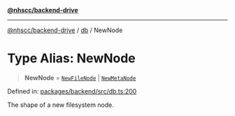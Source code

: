 [**@nhscc/backend-drive**](../../README.md)

***

[@nhscc/backend-drive](../../README.md) / [db](../README.md) / NewNode

# Type Alias: NewNode

> **NewNode** = [`NewFileNode`](NewFileNode.md) \| [`NewMetaNode`](NewMetaNode.md)

Defined in: [packages/backend/src/db.ts:200](https://github.com/nhscc/drive.api.hscc.bdpa.org/blob/778d79f3487f712a80fb10da82bed3843d3db5fd/packages/backend/src/db.ts#L200)

The shape of a new filesystem node.
